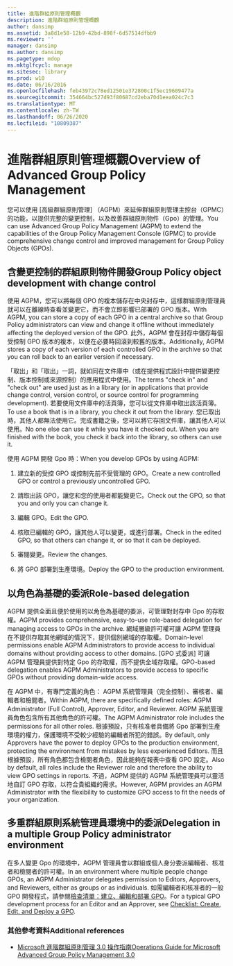 ```yaml
---
title: 進階群組原則管理概觀
description: 進階群組原則管理概觀
author: dansimp
ms.assetid: 3a8d1e58-12b9-42bd-898f-6d57514dfbb9
ms.reviewer: ''
manager: dansimp
ms.author: dansimp
ms.pagetype: mdop
ms.mktglfcycl: manage
ms.sitesec: library
ms.prod: w10
ms.date: 06/16/2016
ms.openlocfilehash: feb43972c78ed12501e372800c1f5ec19609477a
ms.sourcegitcommit: 354664bc527d93f80687cd2eba70d1eea024c7c3
ms.translationtype: MT
ms.contentlocale: zh-TW
ms.lasthandoff: 06/26/2020
ms.locfileid: "10809387"
---
```

# <span data-ttu-id="e0af1-103">進階群組原則管理概觀</span><span class="sxs-lookup"><span data-stu-id="e0af1-103">Overview of Advanced Group Policy Management</span></span>


<span data-ttu-id="e0af1-104">您可以使用 [高級群組原則管理] （AGPM）來延伸群組原則管理主控台（GPMC）的功能，以提供完整的變更控制，以及改善群組原則物件（Gpo）的管理。</span><span class="sxs-lookup"><span data-stu-id="e0af1-104">You can use Advanced Group Policy Management (AGPM) to extend the capabilities of the Group Policy Management Console (GPMC) to provide comprehensive change control and improved management for Group Policy Objects (GPOs).</span></span>

## <span data-ttu-id="e0af1-105">含變更控制的群組原則物件開發</span><span class="sxs-lookup"><span data-stu-id="e0af1-105">Group Policy object development with change control</span></span>


<span data-ttu-id="e0af1-106">使用 AGPM，您可以將每個 GPO 的複本儲存在中央封存中，這樣群組原則管理員就可以在離線時查看並變更它，而不會立即影響已部署的 GPO 版本。</span><span class="sxs-lookup"><span data-stu-id="e0af1-106">With AGPM, you can store a copy of each GPO in a central archive so that Group Policy administrators can view and change it offline without immediately affecting the deployed version of the GPO.</span></span> <span data-ttu-id="e0af1-107">此外，AGPM 會在封存中儲存每個受控制 GPO 版本的複本，以便在必要時回滾到較舊的版本。</span><span class="sxs-lookup"><span data-stu-id="e0af1-107">Additionally, AGPM stores a copy of each version of each controlled GPO in the archive so that you can roll back to an earlier version if necessary.</span></span>

<span data-ttu-id="e0af1-108">「取出」和「取出」一詞，就如同在文件庫中（或在提供程式設計中提供變更控制、版本控制或來源控制）的應用程式中使用。</span><span class="sxs-lookup"><span data-stu-id="e0af1-108">The terms "check in" and "check out" are used just as in a library (or in applications that provide change control, version control, or source control for programming development).</span></span> <span data-ttu-id="e0af1-109">若要使用文件庫中的活頁簿，您可以從文件庫中取出該活頁簿。</span><span class="sxs-lookup"><span data-stu-id="e0af1-109">To use a book that is in a library, you check it out from the library.</span></span> <span data-ttu-id="e0af1-110">您已取出時，其他人都無法使用它。完成書籍之後，您可以將它存回文件庫，讓其他人可以使用。</span><span class="sxs-lookup"><span data-stu-id="e0af1-110">No one else can use it while you have it checked out. When you are finished with the book, you check it back into the library, so others can use it.</span></span>

<span data-ttu-id="e0af1-111">使用 AGPM 開發 Gpo 時：</span><span class="sxs-lookup"><span data-stu-id="e0af1-111">When you develop GPOs by using AGPM:</span></span>

1.  <span data-ttu-id="e0af1-112">建立新的受控 GPO 或控制先前不受管理的 GPO。</span><span class="sxs-lookup"><span data-stu-id="e0af1-112">Create a new controlled GPO or control a previously uncontrolled GPO.</span></span>

2.  <span data-ttu-id="e0af1-113">請取出該 GPO，讓您和您的使用者都能變更它。</span><span class="sxs-lookup"><span data-stu-id="e0af1-113">Check out the GPO, so that you and only you can change it.</span></span>

3.  <span data-ttu-id="e0af1-114">編輯 GPO。</span><span class="sxs-lookup"><span data-stu-id="e0af1-114">Edit the GPO.</span></span>

4.  <span data-ttu-id="e0af1-115">核取已編輯的 GPO，讓其他人可以變更，或進行部署。</span><span class="sxs-lookup"><span data-stu-id="e0af1-115">Check in the edited GPO, so that others can change it, or so that it can be deployed.</span></span>

5.  <span data-ttu-id="e0af1-116">審閱變更。</span><span class="sxs-lookup"><span data-stu-id="e0af1-116">Review the changes.</span></span>

6.  <span data-ttu-id="e0af1-117">將 GPO 部署到生產環境。</span><span class="sxs-lookup"><span data-stu-id="e0af1-117">Deploy the GPO to the production environment.</span></span>

## <span data-ttu-id="e0af1-118">以角色為基礎的委派</span><span class="sxs-lookup"><span data-stu-id="e0af1-118">Role-based delegation</span></span>


<span data-ttu-id="e0af1-119">AGPM 提供全面且便於使用的以角色為基礎的委派，可管理對封存中 Gpo 的存取權。</span><span class="sxs-lookup"><span data-stu-id="e0af1-119">AGPM provides comprehensive, easy-to-use role-based delegation for managing access to GPOs in the archive.</span></span> <span data-ttu-id="e0af1-120">網域層級許可權可讓 AGPM 管理員在不提供存取其他網域的情況下，提供個別網域的存取權。</span><span class="sxs-lookup"><span data-stu-id="e0af1-120">Domain-level permissions enable AGPM Administrators to provide access to individual domains without providing access to other domains.</span></span> <span data-ttu-id="e0af1-121">[GPO 式委派] 可讓 AGPM 管理員提供對特定 Gpo 的存取權，而不提供全域存取權。</span><span class="sxs-lookup"><span data-stu-id="e0af1-121">GPO-based delegation enables AGPM Administrators to provide access to specific GPOs without providing domain-wide access.</span></span>

<span data-ttu-id="e0af1-122">在 AGPM 中，有專門定義的角色： AGPM 系統管理員（完全控制）、審核者、編輯者和檢閱者。</span><span class="sxs-lookup"><span data-stu-id="e0af1-122">Within AGPM, there are specifically defined roles: AGPM Administrator (Full Control), Approver, Editor, and Reviewer.</span></span> <span data-ttu-id="e0af1-123">AGPM 系統管理員角色包含所有其他角色的許可權。</span><span class="sxs-lookup"><span data-stu-id="e0af1-123">The AGPM Administrator role includes the permissions for all other roles.</span></span> <span data-ttu-id="e0af1-124">根據預設，只有核准者具備將 Gpo 部署到生產環境的權力，保護環境不受較少經驗的編輯者所犯的錯誤。</span><span class="sxs-lookup"><span data-stu-id="e0af1-124">By default, only Approvers have the power to deploy GPOs to the production environment, protecting the environment from mistakes by less experienced Editors.</span></span> <span data-ttu-id="e0af1-125">而且根據預設，所有角色都包含檢閱者角色，因此能夠在報表中查看 GPO 設定。</span><span class="sxs-lookup"><span data-stu-id="e0af1-125">Also by default, all roles include the Reviewer role and therefore the ability to view GPO settings in reports.</span></span> <span data-ttu-id="e0af1-126">不過，AGPM 提供的 AGPM 系統管理員可以靈活地自訂 GPO 存取，以符合貴組織的需求。</span><span class="sxs-lookup"><span data-stu-id="e0af1-126">However, AGPM provides an AGPM Administrator with the flexibility to customize GPO access to fit the needs of your organization.</span></span>

## <span data-ttu-id="e0af1-127">多重群組原則系統管理員環境中的委派</span><span class="sxs-lookup"><span data-stu-id="e0af1-127">Delegation in a multiple Group Policy administrator environment</span></span>


<span data-ttu-id="e0af1-128">在多人變更 Gpo 的環境中，AGPM 管理員會以群組或個人身分委派編輯者、核准者和檢閱者的許可權。</span><span class="sxs-lookup"><span data-stu-id="e0af1-128">In an environment where multiple people change GPOs, an AGPM Administrator delegates permission to Editors, Approvers, and Reviewers, either as groups or as individuals.</span></span> <span data-ttu-id="e0af1-129">如需編輯者和核准者的一般 GPO 開發程式，請參閱[檢查清單：建立、編輯和部署 GPO](checklist-create-edit-and-deploy-a-gpo-agpm30ops.md)。</span><span class="sxs-lookup"><span data-stu-id="e0af1-129">For a typical GPO development process for an Editor and an Approver, see [Checklist: Create, Edit, and Deploy a GPO](checklist-create-edit-and-deploy-a-gpo-agpm30ops.md).</span></span>

### <span data-ttu-id="e0af1-130">其他參考資料</span><span class="sxs-lookup"><span data-stu-id="e0af1-130">Additional references</span></span>

-   [<span data-ttu-id="e0af1-131">Microsoft 進階群組原則管理 3.0 操作指南</span><span class="sxs-lookup"><span data-stu-id="e0af1-131">Operations Guide for Microsoft Advanced Group Policy Management 3.0</span></span>](operations-guide-for-microsoft-advanced-group-policy-management-30-agpm30ops.md)

 

 





